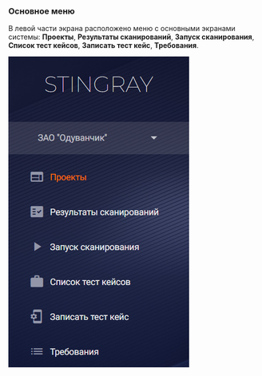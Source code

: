 ### Основное меню
В левой части экрана расположено меню с основными экранами системы: **Проекты**, **Результаты сканирований**, **Запуск сканирования**, **Список тест кейсов**, **Записать тест кейс**, **Требования**.

![Основное меню](img/image22.png)